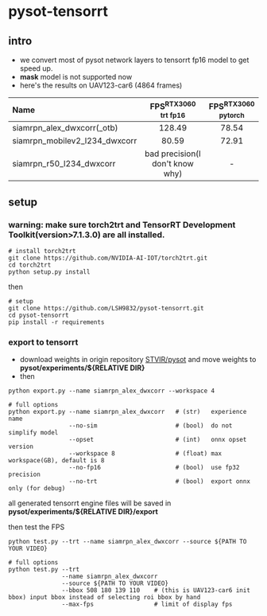 # pysot-tensorrt

## intro
- we convert most of pysot network layers to tensorrt fp16 model to get speed up.
- **mask** model is not supported now
- here's the results on UAV123-car6 (4864 frames)

|             Name              | FPS<sup>RTX3060<br>trt fp16 | FPS<sup>RTX3060<br>pytorch |
|:------------------------------|:---------------------------:|:--------------------------:|
| siamrpn_alex_dwxcorr(_otb)    | 128.49                      |  78.54                     |
| siamrpn_mobilev2_l234_dwxcorr | 80.59                       |  72.91                     |
| siamrpn_r50_l234_dwxcorr      | bad precision(I don't know why) |  -                     |

## setup

### warning: make sure torch2trt and TensorRT Development Toolkit(version>7.1.3.0) are all installed.

```shell
# install torch2trt
git clone https://github.com/NVIDIA-AI-IOT/torch2trt.git
cd torch2trt
python setup.py install
```
then
```
# setup
git clone https://github.com/LSH9832/pysot-tensorrt.git
cd pysot-tensorrt
pip install -r requirements
```

### export to tensorrt

- download weights in origin repository [STVIR/pysot](https://github.com/STVIR/pysot) and move weights to **pysot/experiments/${RELATIVE DIR}**
- then
```
python export.py --name siamrpn_alex_dwxcorr --workspace 4

# full options
python export.py --name siamrpn_alex_dwxcorr   # (str)   experience name
                 --no-sim                      # (bool)  do not simplify model
                 --opset                       # (int)   onnx opset version
                 --workspace 8                 # (float) max workspace(GB), default is 8
                 --no-fp16                     # (bool)  use fp32 precision
                 --no-trt                      # (bool)  export onnx only (for debug)
```
all generated tensorrt engine files will be saved in **pysot/experiments/${RELATIVE DIR}/export**

then test the FPS
```
python test.py --trt --name siamrpn_alex_dwxcorr --source ${PATH TO YOUR VIDEO}

# full options
python test.py --trt 
               --name siamrpn_alex_dwxcorr 
               --source ${PATH TO YOUR VIDEO}
               --bbox 508 180 139 110    # (this is UAV123-car6 init bbox) input bbox instead of selecting roi bbox by hand
               --max-fps                 # limit of display fps
```


